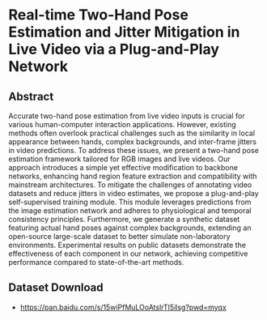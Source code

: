 # Real-time Two-Hand Pose Estimation and Jitter Mitigation in Live Video via a Plug-and-Play Network

## Abstract
Accurate two-hand pose estimation from live video inputs is crucial for various human-computer interaction applications. However, existing methods often overlook practical challenges such as the similarity in local appearance between hands, complex backgrounds, and inter-frame jitters in video predictions. To address these issues, we present a two-hand pose estimation framework tailored for RGB images and live videos. Our approach introduces a simple yet effective modification to backbone networks, enhancing hand region feature extraction and compatibility with mainstream architectures. To mitigate the challenges of annotating video datasets and reduce jitters in video estimates, we propose a plug-and-play self-supervised training module. This module leverages predictions from the image estimation network and adheres to physiological and temporal consistency principles. Furthermore, we generate a synthetic dataset featuring actual hand poses against complex backgrounds, extending an open-source large-scale dataset to better simulate non-laboratory environments. Experimental results on public datasets demonstrate the effectiveness of each component in our network, achieving competitive performance compared to state-of-the-art methods.


## Dataset Download
* https://pan.baidu.com/s/15wiPfMuLOoAtslrTI5ilsg?pwd=myqx


